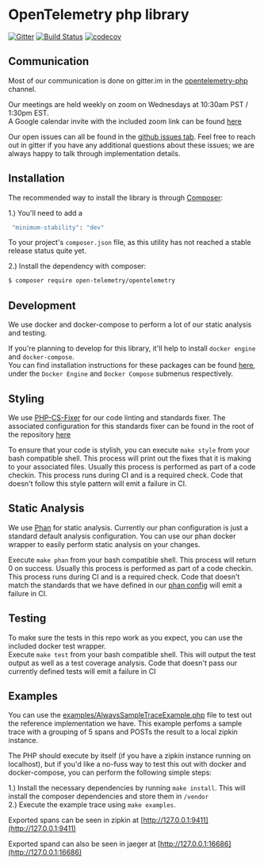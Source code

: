 # OpenTelemetry php library
[![Gitter](https://badges.gitter.im/open-telemetry/opentelemetry-php.svg)](https://gitter.im/open-telemetry/opentelemetry-php?utm_source=badge&utm_medium=badge&utm_campaign=pr-badge)
[![Build Status](https://travis-ci.org/open-telemetry/opentelemetry-php.svg?branch=master)](https://travis-ci.org/open-telemetry/opentelemetry-php)
[![codecov](https://codecov.io/gh/open-telemetry/opentelemetry-php/branch/master/graph/badge.svg)](https://codecov.io/gh/open-telemetry/opentelemetry-php)

## Communication
Most of our communication is done on gitter.im in the [opentelemetry-php](https://gitter.im/open-telemetry/opentelemetry-php) channel.

Our meetings are held weekly on zoom on Wednesdays at 10:30am PST / 1:30pm EST.  
A Google calendar invite with the included zoom link can be found [here](https://calendar.google.com/event?action=TEMPLATE&tmeid=NmkyMTM1cWtlNGlmODdrMTZsZW9qa2tzdDRfMjAyMDAyMTlUMTgzMDAwWiBnb29nbGUuY29tX2I3OWUzZTkwajdiYnNhMm4ycDVhbjVsZjYwQGc&tmsrc=google.com_b79e3e90j7bbsa2n2p5an5lf60%40group.calendar.google.com&scp=ALL)

Our open issues can all be found in the [github issues tab](https://github.com/open-telemetry/opentelemetry-php/issues).  Feel free to reach out in gitter if you have any additional questions about these issues; we are always happy to talk through implementation details.

## Installation
The recommended way to install the library is through [Composer](http://getcomposer.org):

1.)  You'll need to add a  
```bash
 "minimum-stability": "dev"
```

To your project's `composer.json` file, as this utility has not reached a stable release status quite yet.

2.)  Install the dependency with composer:

```bash
$ composer require open-telemetry/opentelemetry
```

## Development
We use docker and docker-compose to perform a lot of our static analysis and testing.  

If you're planning to develop for this library, it'll help to install `docker engine` and `docker-compose`.  
You can find installation instructions for these packages can be found [here](https://docs.docker.com/install/), under the `Docker Engine` and `Docker Compose` submenus respectively.

## Styling
We use [PHP-CS-Fixer](https://github.com/FriendsOfPHP/PHP-CS-Fixer) for our code linting and standards fixer.  The associated configuration for this standards fixer can be found in the root of the repository [here](https://github.com/open-telemetry/opentelemetry-php/blob/master/.php_cs)

To ensure that your code is stylish, you can execute `make style` from your bash compatible shell.  This process will print out the fixes that it is making to your associated files.  Usually this process is performed as part of a code checkin.  This process runs during CI and is a required check.  Code that doesn't follow this style pattern will emit a failure in CI.

## Static Analysis
We use [Phan](https://github.com/phan/phan/) for static analysis.  Currently our phan configuration is just a standard default analysis configuration.  You can use our phan docker wrapper to easily perform static analysis on your changes.

Execute `make phan` from your bash compatible shell.
This process will return 0 on success.
Usually this process is performed as part of a code checkin.  This process runs during CI and is a required check.  Code that doesn't match the standards that we have defined in our [phan config](https://github.com/open-telemetry/opentelemetry-php/blob/master/.phan/config.php) will emit a failure in CI. 

## Testing
To make sure the tests in this repo work as you expect, you can use the included docker test wrapper.  
Execute `make test` from your bash compatible shell.  This will output the test output as well as a test coverage analysis.  Code that doesn't pass our currently defined tests will emit a failure in CI

## Examples
You can use the [examples/AlwaysSampleTraceExample.php](/examples/AlwaysOnTraceExample.php) file to test out the reference implementation we have.  This example perfoms a sample trace with a grouping of 5 spans and POSTs the result to a local zipkin instance.

The PHP should execute by itself (if you have a zipkin instance running on localhost), but if you'd like a no-fuss way to test this out with docker and docker-compose, you can perform the following simple steps:

1.)  Install the necessary dependencies by running `make install`.  This will install the composer dependencies and store them in `/vendor`  
2.)  Execute the example trace using `make examples`.  

Exported spans can be seen in zipkin at [http://127.0.0.1:9411](http://127.0.0.1:9411)

Exported spand can also be seen in jaeger at [http://127.0.0.1:16686](http://127.0.0.1:16686)
